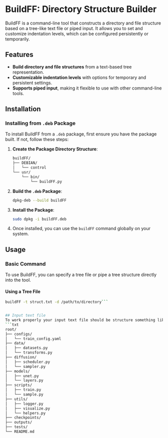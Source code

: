 # BuildFF: Directory Structure Builder

BuildFF is a command-line tool that constructs a directory and file structure based on a tree-like text file or piped input. It allows you to set and customize indentation levels, which can be configured persistently or temporarily.

## Features
- **Build directory and file structures** from a text-based tree representation.
- **Customizable indentation levels** with options for temporary and persistent settings.
- **Supports piped input**, making it flexible to use with other command-line tools.

## Installation

### Installing from `.deb` Package

To install BuildFF from a `.deb` package, first ensure you have the package built. If not, follow these steps:

1. **Create the Package Directory Structure**:
    ```bash
    buildFF/
    ├── DEBIAN/
    │   └── control
    └── usr/
        └── bin/
            └── buildFF.py
    ```



3. **Build the `.deb` Package**:
    ```bash
    dpkg-deb --build buildFF
    ```

4. **Install the Package**:
    ```bash
    sudo dpkg -i buildFF.deb
    ```

5. Once installed, you can use the `buildFF` command globally on your system.

## Usage

### Basic Command

To use BuildFF, you can specify a tree file or pipe a tree structure directly into the tool.

#### Using a Tree File

```bash
buildFF -t struct.txt -d /path/to/directory```


## Input text file
To work properly your input text file should be structure something like that:
```txt
root/
├── configs/
│   └── train_config.yaml
├── data/
│   ├── datasets.py
│   └── transforms.py
├── diffusion/
│   ├── scheduler.py
│   └── sampler.py
├── models/
│   ├── unet.py
│   └── layers.py
├── scripts/
│   ├── train.py
│   └── sample.py
├── utils/
│   ├── logger.py
│   ├── visualize.py
│   └── helpers.py
├── checkpoints/
├── outputs/
├── tests/
└── README.md
```

 

